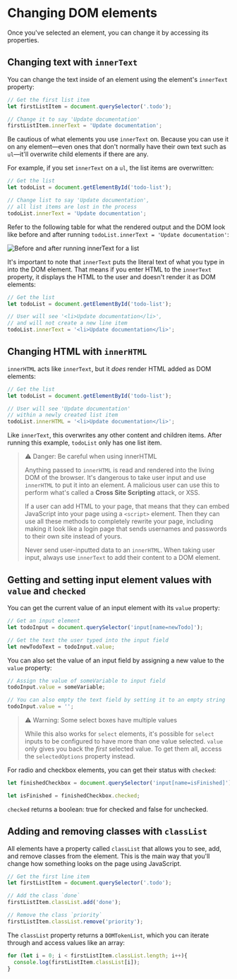 # Changing DOM elements

Once you've selected an element, you can change it by accessing its properties.

## Changing text with `innerText`

You can change the text inside of an element using the element's `innerText` property:

```js
// Get the first list item
let firstListItem = document.querySelector('.todo');

// Change it to say 'Update documentation'
firstListItem.innerText = 'Update documentation';
```

Be cautious of what elements you use `innerText` on. Because you can use it on any element—even ones that don't normally have their own text such as `ul`—it'll overwrite child elements if there are any.

For example, if you set `innerText` on a `ul`, the list items are overwritten:

```js
// Get the list
let todoList = document.getElementById('todo-list');

// Change list to say 'Update documentation',
// all list items are lost in the process
todoList.innerText = 'Update documentation';
```

Refer to the following table for what the rendered output and the DOM look like before and after running `todoList.innerText = 'Update documentation'`:

![Before and after running innerText for a list](https://bootcamp-os-lms-prd-public.s3.us-west-2.amazonaws.com/content/a440b39fa2fc51c38c137caddc464122.png)

It's important to note that `innerText` puts the literal text of what you type in into the DOM element. That means if you enter HTML to the `innerText` property, it displays the HTML to the user and doesn't render it as DOM elements:

```js
// Get the list
let todoList = document.getElementById('todo-list');

// User will see '<li>Update documentation</li>',
// and will not create a new line item
todoList.innerText = '<li>Update documentation</li>';
```

## Changing HTML with `innerHTML`

`innerHTML` acts like `innerText`, but it _does_ render HTML added as DOM elements:

```js
// Get the list
let todoList = document.getElementById('todo-list');

// User will see 'Update documentation'
// within a newly created list item
todoList.innerHTML = '<li>Update documentation</li>';
```

Like `innerText`, this overwrites any other content and children items. After running this example, `todoList` only has one list item.

>⚠ Danger: Be careful when using innerHTML
>
>Anything passed to `innerHTML` is read and rendered into the living DOM of the browser. It's dangerous to take user input and use `innerHTML` to put it into an element. A malicious user can use this to perform what's called a **Cross Site Scripting** attack, or XSS.
>
>If a user can add HTML to your page, that means that they can embed JavaScript into your page using a `<script>` element. Then they can use all these methods to completely rewrite your page, including making it look like a login page that sends usernames and passwords to their own site instead of yours.
>
>Never send user-inputted data to an `innerHTML`. When taking user input, always use `innerText` to add their content to a DOM element.

## Getting and setting input element values with `value` and `checked`

You can get the current value of an input element with its `value` property:

```js
// Get an input element
let todoInput = document.querySelector('input[name=newTodo]');

// Get the text the user typed into the input field
let newTodoText = todoInput.value;
```

You can also set the value of an input field by assigning a new value to the `value` property:

```js
// Assign the value of someVariable to input field
todoInput.value = someVariable;

// You can also empty the text field by setting it to an empty string
todoInput.value = '';
```

>⚠ Warning: Some select boxes have multiple values
>
>While this also works for `select` elements, it's possible for `select` inputs to be configured to have more than one value selected. `value` only gives you back the _first_ selected value. To get them all, access the `selectedOptions` property instead.

For radio and checkbox elements, you can get their status with `checked`:

```js
let finishedCheckbox = document.querySelector('input[name=isFinished]');

let isFinished = finishedCheckbox.checked;
```

`checked` returns a boolean: true for checked and false for unchecked.

## Adding and removing classes with `classList`

All elements have a property called `classList` that allows you to see, add, and remove classes from the element. This is the main way that you'll change how something looks on the page using JavaScript.

```js
// Get the first line item
let firstListItem = document.querySelector('.todo');

// Add the class `done`
firstListItem.classList.add('done');

// Remove the class `priority`
firstListItem.classList.remove('priority');
```

The `classList` property returns a `DOMTokenList`, which you can iterate through and access values like an array:

```js
for (let i = 0; i < firstListItem.classList.length; i++){
  console.log(firstListItem.classList[i]);
}
```